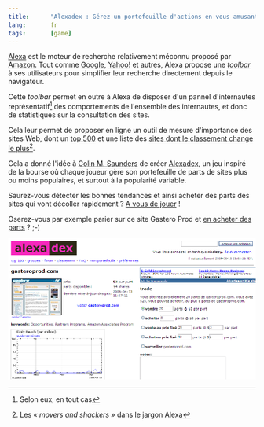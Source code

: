 ```yaml
---
title:      "Alexadex : Gérez un portefeuille d'actions en vous amusant et sans risquer de perdre le moindre argent"
lang:       fr
tags:       [game]
---
```


[Alexa](http://www.alexa.com/) est le moteur de recherche relativement méconnu proposé par [Amazon](http://www.amazon.com/). Tout comme [Google](http://www.google.com/tools/firefox/toolbar/), [Yahoo!](http://toolbar.yahoo.com/firefox) et autres, Alexa propose une [*toolbar*](http://download.alexa.com/index.cgi?p=) à ses utilisateurs pour simplifier leur recherche directement depuis le navigateur.


Cette *toolbar* permet en outre à Alexa de disposer d'un pannel d'internautes représentatif[^1] des comportements de l'ensemble des internautes, et donc de statistiques sur la consultation des sites.

Cela leur permet de proposer en ligne un outil de mesure d'importance des sites Web, dont un [top 500](http://www.alexa.com/site/ds/top_500) et une liste des [sites dont le classement change le plus](http://www.alexa.com/site/ds/movers_shakers?lang=en)[^2].

Cela a donné l'idée à [Colin M. Saunders](http://alexadex.com/ad/about) de créer [Alexadex](http://alexadex.com/ad/index.fcgi?ref=10022), un jeu inspiré de la bourse où chaque joueur gère son portefeuille de parts de sites plus ou moins populaires, et surtout à la popularité variable.

Saurez-vous détecter les bonnes tendances et ainsi acheter des parts des sites qui vont décoller rapidement ? [A vous de jouer](http://alexadex.com/ad/index.fcgi?ref=10022) !

Oserez-vous par exemple parier sur ce site Gastero Prod et [en acheter des parts](http://alexadex.com/ad/url/gasteroprod.com) ? ;-)

![](alexadex_gasteroprod.png "La page Alexadex sur Gastero Prod")




[^1]: Selon eux, en tout cas

[^2]: Les *« movers and shackers »* dans le jargon Alexa
